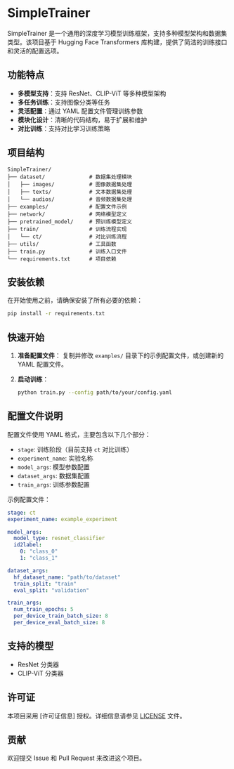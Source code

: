 # SimpleTrainer

SimpleTrainer 是一个通用的深度学习模型训练框架，支持多种模型架构和数据集类型。该项目基于 Hugging Face Transformers 库构建，提供了简洁的训练接口和灵活的配置选项。

## 功能特点

- **多模型支持**：支持 ResNet、CLIP-ViT 等多种模型架构
- **多任务训练**：支持图像分类等任务
- **灵活配置**：通过 YAML 配置文件管理训练参数
- **模块化设计**：清晰的代码结构，易于扩展和维护
- **对比训练**：支持对比学习训练策略

## 项目结构

```
SimpleTrainer/
├── dataset/              # 数据集处理模块
│   ├── images/           # 图像数据集处理
│   ├── texts/            # 文本数据集处理
│   └── audios/           # 音频数据集处理
├── examples/             # 配置文件示例
├── network/              # 网络模型定义
├── pretrained_model/     # 预训练模型定义
├── train/                # 训练流程实现
│   └── ct/               # 对比训练流程
├── utils/                # 工具函数
├── train.py              # 训练入口文件
└── requirements.txt      # 项目依赖
```

## 安装依赖

在开始使用之前，请确保安装了所有必要的依赖：

```bash
pip install -r requirements.txt
```

## 快速开始

1. **准备配置文件**：
   复制并修改 `examples/` 目录下的示例配置文件，或创建新的 YAML 配置文件。

2. **启动训练**：
   ```bash
   python train.py --config path/to/your/config.yaml
   ```

## 配置文件说明

配置文件使用 YAML 格式，主要包含以下几个部分：

- `stage`: 训练阶段（目前支持 `ct` 对比训练）
- `experiment_name`: 实验名称
- `model_args`: 模型参数配置
- `dataset_args`: 数据集配置
- `train_args`: 训练参数配置

示例配置文件：
```yaml
stage: ct
experiment_name: example_experiment

model_args:
  model_type: resnet_classifier
  id2label:
    0: "class_0"
    1: "class_1"

dataset_args:
  hf_dataset_name: "path/to/dataset"
  train_split: "train"
  eval_split: "validation"

train_args:
  num_train_epochs: 5
  per_device_train_batch_size: 8
  per_device_eval_batch_size: 8
```

## 支持的模型

- ResNet 分类器
- CLIP-ViT 分类器

## 许可证

本项目采用 [许可证信息] 授权。详细信息请参见 [LICENSE](LICENSE) 文件。

## 贡献

欢迎提交 Issue 和 Pull Request 来改进这个项目。